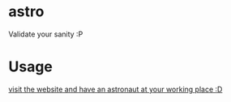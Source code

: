 # astro
Validate your sanity :P

# Usage
<a href="https://cali-ts.github.io/astro/"> visit the website and have an astronaut at your working place :D
